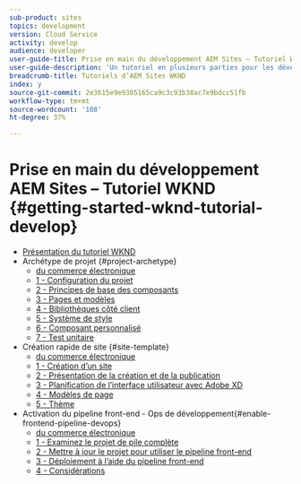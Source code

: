```yaml
---
sub-product: sites
topics: development
version: Cloud Service
activity: develop
audience: developer
user-guide-title: Prise en main du développement AEM Sites – Tutoriel WKND
user-guide-description: 'Un tutoriel en plusieurs parties pour les développeurs qui découvrent AEM. Implémentation d’un site AEM pour une marque de style de vie fictive : WKND. Activez le pipeline front-end pour accélérer le cycle de développement vers le déploiement.'
breadcrumb-title: Tutoriels d’AEM Sites WKND
index: y
source-git-commit: 2e3615e9e9305165ca9c3c93b38ac7e9bdcc51fb
workflow-type: tm+mt
source-wordcount: '108'
ht-degree: 37%

---
```



# Prise en main du développement AEM Sites – Tutoriel WKND {#getting-started-wknd-tutorial-develop}

+ [Présentation du tutoriel WKND](overview.md)
+ Archétype de projet {#project-archetype}
   + [ du commerce électronique](./project-archetype/overview.md)
   + [1 - Configuration du projet](./project-archetype/project-setup.md)
   + [2 - Principes de base des composants](./project-archetype/component-basics.md)
   + [3 - Pages et modèles](./project-archetype/pages-templates.md)
   + [4 - Bibliothèques côté client](./project-archetype/client-side-libraries.md)
   + [5 - Système de style](./project-archetype/style-system.md)
   + [6 - Composant personnalisé](./project-archetype/custom-component.md)
   + [7 - Test unitaire](./project-archetype/unit-testing.md)
+ Création rapide de site {#site-template}
   + [ du commerce électronique](./site-template/overview.md)
   + [1 - Création d’un site](./site-template/create-site.md)
   + [2 - Présentation de la création et de la publication](./site-template/author-content-publish.md)
   + [3 - Planification de l’interface utilisateur avec Adobe XD](./site-template/ui-planning-adobe-xd.md)
   + [4 - Modèles de page](./site-template/page-templates.md)
   + [5 - Thème](./site-template/theming.md)
+ Activation du pipeline front-end - Ops de développement{#enable-frontend-pipeline-devops}
   + [ du commerce électronique](./enable-frontend-pipeline/overview.md)
   + [1 - Examinez le projet de pile complète](./enable-frontend-pipeline/review-uifrontend-module.md)
   + [2 - Mettre à jour le projet pour utiliser le pipeline front-end](./enable-frontend-pipeline/update-project.md)
   + [3 - Déploiement à l’aide du pipeline front-end](./enable-frontend-pipeline/create-frontend-pipeline.md)
   + [4 - Considérations](./enable-frontend-pipeline/considerations.md)

